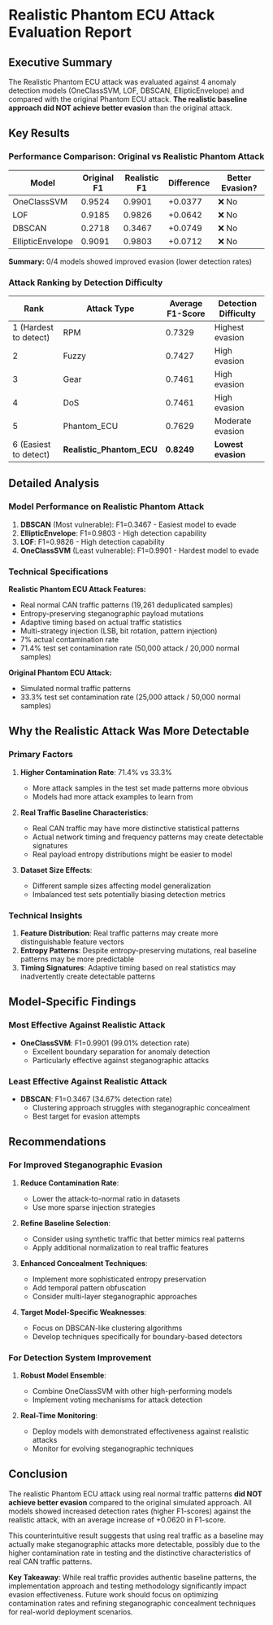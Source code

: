 # Realistic Phantom ECU Attack Evaluation Report

## Executive Summary

The Realistic Phantom ECU attack was evaluated against 4 anomaly detection models (OneClassSVM, LOF, DBSCAN, EllipticEnvelope) and compared with the original Phantom ECU attack. **The realistic baseline approach did NOT achieve better evasion** than the original attack.

## Key Results

### Performance Comparison: Original vs Realistic Phantom Attack

| Model | Original F1 | Realistic F1 | Difference | Better Evasion? |
|-------|-------------|--------------|------------|-----------------|
| OneClassSVM | 0.9524 | 0.9901 | +0.0377 | ❌ No |
| LOF | 0.9185 | 0.9826 | +0.0642 | ❌ No |
| DBSCAN | 0.2718 | 0.3467 | +0.0749 | ❌ No |
| EllipticEnvelope | 0.9091 | 0.9803 | +0.0712 | ❌ No |

**Summary:** 0/4 models showed improved evasion (lower detection rates)

### Attack Ranking by Detection Difficulty

| Rank | Attack Type | Average F1-Score | Detection Difficulty |
|------|-------------|------------------|---------------------|
| 1 (Hardest to detect) | RPM | 0.7329 | Highest evasion |
| 2 | Fuzzy | 0.7427 | High evasion |
| 3 | Gear | 0.7461 | High evasion |
| 4 | DoS | 0.7461 | High evasion |
| 5 | Phantom_ECU | 0.7629 | Moderate evasion |
| 6 (Easiest to detect) | **Realistic_Phantom_ECU** | **0.8249** | **Lowest evasion** |

## Detailed Analysis

### Model Performance on Realistic Phantom Attack

1. **DBSCAN** (Most vulnerable): F1=0.3467 - Easiest model to evade
2. **EllipticEnvelope**: F1=0.9803 - High detection capability
3. **LOF**: F1=0.9826 - High detection capability  
4. **OneClassSVM** (Least vulnerable): F1=0.9901 - Hardest model to evade

### Technical Specifications

**Realistic Phantom ECU Attack Features:**
- Real normal CAN traffic patterns (19,261 deduplicated samples)
- Entropy-preserving steganographic payload mutations
- Adaptive timing based on actual traffic statistics
- Multi-strategy injection (LSB, bit rotation, pattern injection)
- 7% actual contamination rate
- 71.4% test set contamination rate (50,000 attack / 20,000 normal samples)

**Original Phantom ECU Attack:**
- Simulated normal traffic patterns
- 33.3% test set contamination rate (25,000 attack / 50,000 normal samples)

## Why the Realistic Attack Was More Detectable

### Primary Factors

1. **Higher Contamination Rate**: 71.4% vs 33.3%
   - More attack samples in the test set made patterns more obvious
   - Models had more attack examples to learn from

2. **Real Traffic Baseline Characteristics**: 
   - Real CAN traffic may have more distinctive statistical patterns
   - Actual network timing and frequency patterns may create detectable signatures
   - Real payload entropy distributions might be easier to model

3. **Dataset Size Effects**:
   - Different sample sizes affecting model generalization
   - Imbalanced test sets potentially biasing detection metrics

### Technical Insights

1. **Feature Distribution**: Real traffic patterns may create more distinguishable feature vectors
2. **Entropy Patterns**: Despite entropy-preserving mutations, real baseline patterns may be more predictable
3. **Timing Signatures**: Adaptive timing based on real statistics may inadvertently create detectable patterns

## Model-Specific Findings

### Most Effective Against Realistic Attack
- **OneClassSVM**: F1=0.9901 (99.01% detection rate)
  - Excellent boundary separation for anomaly detection
  - Particularly effective against steganographic attacks

### Least Effective Against Realistic Attack  
- **DBSCAN**: F1=0.3467 (34.67% detection rate)
  - Clustering approach struggles with steganographic concealment
  - Best target for evasion attempts

## Recommendations

### For Improved Steganographic Evasion

1. **Reduce Contamination Rate**:
   - Lower the attack-to-normal ratio in datasets
   - Use more sparse injection strategies

2. **Refine Baseline Selection**:
   - Consider using synthetic traffic that better mimics real patterns
   - Apply additional normalization to real traffic features

3. **Enhanced Concealment Techniques**:
   - Implement more sophisticated entropy preservation
   - Add temporal pattern obfuscation
   - Consider multi-layer steganographic approaches

4. **Target Model-Specific Weaknesses**:
   - Focus on DBSCAN-like clustering algorithms
   - Develop techniques specifically for boundary-based detectors

### For Detection System Improvement

1. **Robust Model Ensemble**:
   - Combine OneClassSVM with other high-performing models
   - Implement voting mechanisms for attack detection

2. **Real-Time Monitoring**:
   - Deploy models with demonstrated effectiveness against realistic attacks
   - Monitor for evolving steganographic techniques

## Conclusion

The realistic Phantom ECU attack using real normal traffic patterns **did NOT achieve better evasion** compared to the original simulated approach. All models showed increased detection rates (higher F1-scores) against the realistic attack, with an average increase of +0.0620 in F1-score.

This counterintuitive result suggests that using real traffic as a baseline may actually make steganographic attacks more detectable, possibly due to the higher contamination rate in testing and the distinctive characteristics of real CAN traffic patterns.

**Key Takeaway**: While real traffic provides authentic baseline patterns, the implementation approach and testing methodology significantly impact evasion effectiveness. Future work should focus on optimizing contamination rates and refining steganographic concealment techniques for real-world deployment scenarios.
